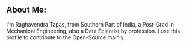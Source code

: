 ## About Me:

I'm Raghavendra Tapas, from Southern Part of India, a Post-Grad in Mechanical Engineering, also a Data Scientist by profession.
I use this profile to contribute to the Open-Source mainly.

